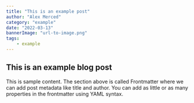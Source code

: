 ```yaml
---
title: "This is an example post"
author: "Alex Merced"
category: "example"
date: "2022-03-13"
bannerImage: "url-to-image.png"
tags:
    - example
---
```



## This is an example blog post

This is sample content. The section above is called Frontmatter where we can add post metadata like title and author. You can add as little or as many properties in the frontmatter using YAML syntax.